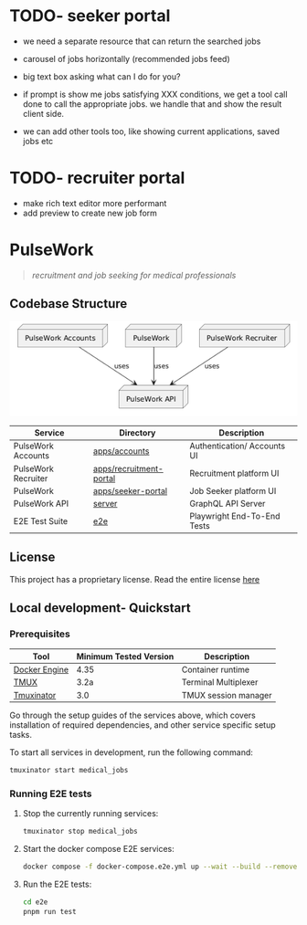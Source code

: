 # TODO- seeker portal

- we need a separate resource that can return the searched jobs

- carousel of jobs horizontally (recommended jobs feed)
- big text box asking what can I do for you?

- if prompt is show me jobs satisfying XXX conditions, we get a tool call done to call the appropriate jobs. we handle that and show the result client side.
- we can add other tools too, like showing current applications, saved jobs etc

# TODO- recruiter portal

- make rich text editor more performant
- add preview to create new job form

# PulseWork
> *recruitment and job seeking for medical professionals*

## Codebase Structure

![Service Flowchart](./.github/assets/service-flowchart.png)

<!-- 
relevant UML code:

https://www.planttext.com?text=u-LoA2v9B2efpStXvShBJqbLK0eepIbE3SylobPmJ4xEByqhALPII2nM20Xtn501bS3K6PIQN5IQMP9Q15KHnCk5nVW0Jx0qa0P90orGqDMr0t4Lh1HAYrEBGM91MCGmX1nIyrB0FW00
-->

| Service             | Directory                                         | Description                     |
|---------------------|---------------------------------------------------|---------------------------------|
| PulseWork Accounts  | [apps/accounts](./apps/accounts)                  | Authentication/ Accounts UI     |
| PulseWork Recruiter | [apps/recruitment-portal](./apps/recruiter-portal)| Recruitment platform UI         |
| PulseWork           | [apps/seeker-portal](./apps/seeker-portal)        | Job Seeker platform UI          |
| PulseWork API       | [server](./server)                                | GraphQL API Server              |
| E2E Test Suite      | [e2e](./e2e)                                      | Playwright End-To-End Tests     |


## License
This project has a proprietary license. Read the entire license [here](./README.md)


## Local development- Quickstart

### Prerequisites
| Tool                                                       | Minimum Tested Version  | Description                 |
|------------------------------------------------------------|-------------------------|-----------------------------|
| [Docker Engine](https://docs.docker.com/engine/)           | 4.35                    | Container runtime           |
| [TMUX](https://github.com/tmux/tmux)                       | 3.2a                    | Terminal Multiplexer        |
| [Tmuxinator](https://github.com/tmuxinator/tmuxinator)     | 3.0                     | TMUX session manager        |

Go through the setup guides of the services above, which covers installation of required dependencies,
and other service specific setup tasks.

To start all services in development, run the following command:

```bash
tmuxinator start medical_jobs
```

### Running E2E tests
1. Stop the currently running services:
    ```bash
    tmuxinator stop medical_jobs
    ```
2. Start the docker compose E2E services:
    ```bash
    docker compose -f docker-compose.e2e.yml up --wait --build --remove-orphans -d
    ```

3. Run the E2E tests:
    ```bash
    cd e2e
    pnpm run test
    ```